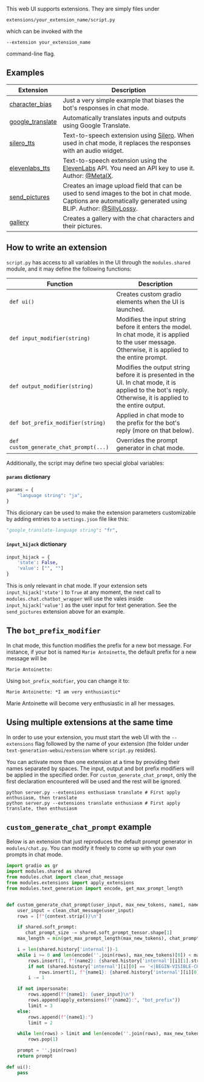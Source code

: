 This web UI supports extensions. They are simply files under 

```
extensions/your_extension_name/script.py
```

which can be invoked with the 

```
--extension your_extension_name
```

command-line flag.

## Examples

|Extension|Description|
|---------|-----------|
|[character_bias](https://github.com/oobabooga/text-generation-webui/blob/main/extensions/character_bias/script.py)| Just a very simple example that biases the bot's responses in chat mode.|
|[google_translate](https://github.com/oobabooga/text-generation-webui/blob/main/extensions/google_translate/script.py)| Automatically translates inputs and outputs using Google Translate.|
|[silero_tts](https://github.com/oobabooga/text-generation-webui/blob/main/extensions/silero_tts/script.py)| Text-to-speech extension using [Silero](https://github.com/snakers4/silero-models). When used in chat mode, it replaces the responses with an audio widget.|
|[elevenlabs_tts](https://github.com/oobabooga/text-generation-webui/tree/main/extensions/elevenlabs_tts)| Text-to-speech extension using the [ElevenLabs](https://beta.elevenlabs.io/) API. You need an API key to use it. Author: [@MetaIX](https://github.com/MetaIX). |
|[send_pictures](https://github.com/oobabooga/text-generation-webui/blob/main/extensions/send_pictures/script.py)| Creates an image upload field that can be used to send images to the bot in chat mode. Captions are automatically generated using BLIP. Author: [@SillyLossy](https://github.com/sillylossy).|
|[gallery](https://github.com/oobabooga/text-generation-webui/blob/main/extensions/gallery/script.py)| Creates a gallery with the chat characters and their pictures. |


## How to write an extension

`script.py` has access to all variables in the UI through the `modules.shared` module, and it may define the following functions:

| Function        | Description |
|-------------|-------------|
| `def ui()` | Creates custom gradio elements when the UI is launched. | 
| `def input_modifier(string)`  | Modifies the input string before it enters the model. In chat mode, it is applied to the user message. Otherwise, it is applied to the entire prompt. |
| `def output_modifier(string)`  | Modifies the output string before it is presented in the UI. In chat mode, it is applied to the bot's reply. Otherwise, it is applied to the entire output. |
| `def bot_prefix_modifier(string)`  | Applied in chat mode to the prefix for the bot's reply (more on that below). |
| `def custom_generate_chat_prompt(...)` | Overrides the prompt generator in chat mode. |

Additionally, the script may define two special global variables:

#### `params` dictionary

```python
params = {
    "language string": "ja",
}
```

This dicionary can be used to make the extension parameters customizable by adding entries to a `settings.json` file like this:

```python
"google_translate-language string": "fr",
``` 

#### `input_hijack` dictionary

```python
input_hijack = {
    'state': False,
    'value': ["", ""]
}
```
This is only relevant in chat mode. If your extension sets `input_hijack['state']` to `True` at any moment, the next call to `modules.chat.chatbot_wrapper` will use the vales inside `input_hijack['value']` as the user input for text generation. See the `send_pictures` extension above for an example.

## The `bot_prefix_modifier`

In chat mode, this function modifies the prefix for a new bot message. For instance, if your bot is named `Marie Antoinette`, the default prefix for a new message will be

```
Marie Antoinette:
```

Using `bot_prefix_modifier`, you can change it to:

```
Marie Antoinette: *I am very enthusiastic*
```
 
Marie Antoinette will become very enthusiastic in all her messages.

## Using multiple extensions at the same time

In order to use your extension, you must start the web UI with the `--extensions` flag followed by the name of your extension (the folder under `text-generation-webui/extension` where `script.py` resides).

You can activate more than one extension at a time by providing their names separated by spaces. The input, output and bot prefix modifiers will be applied in the specified order. For `custom_generate_chat_prompt`, only the first declaration encountered will be used and the rest will be ignored.

```
python server.py --extensions enthusiasm translate # First apply enthusiasm, then translate
python server.py --extensions translate enthusiasm # First apply translate, then enthusiasm
```

## `custom_generate_chat_prompt` example

Below is an extension that just reproduces the default prompt generator in `modules/chat.py`. You can modify it freely to come up with your own prompts in chat mode.

```python
import gradio as gr
import modules.shared as shared
from modules.chat import clean_chat_message
from modules.extensions import apply_extensions
from modules.text_generation import encode, get_max_prompt_length


def custom_generate_chat_prompt(user_input, max_new_tokens, name1, name2, context, chat_prompt_size, impersonate=False):
    user_input = clean_chat_message(user_input)
    rows = [f"{context.strip()}\n"]

    if shared.soft_prompt:
       chat_prompt_size -= shared.soft_prompt_tensor.shape[1]
    max_length = min(get_max_prompt_length(max_new_tokens), chat_prompt_size)

    i = len(shared.history['internal'])-1
    while i >= 0 and len(encode(''.join(rows), max_new_tokens)[0]) < max_length:
        rows.insert(1, f"{name2}: {shared.history['internal'][i][1].strip()}\n")
        if not (shared.history['internal'][i][0] == '<|BEGIN-VISIBLE-CHAT|>'):
            rows.insert(1, f"{name1}: {shared.history['internal'][i][0].strip()}\n")
        i -= 1

    if not impersonate:
        rows.append(f"{name1}: {user_input}\n")
        rows.append(apply_extensions(f"{name2}:", "bot_prefix"))
        limit = 3
    else:
        rows.append(f"{name1}:")
        limit = 2

    while len(rows) > limit and len(encode(''.join(rows), max_new_tokens)[0]) >= max_length:
        rows.pop(1)

    prompt = ''.join(rows)
    return prompt

def ui():
    pass
```
